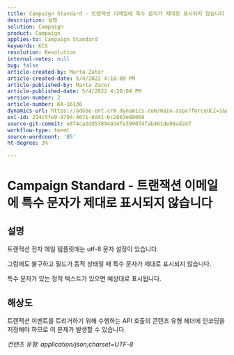```yaml
---
title: Campaign Standard - 트랜잭션 이메일에 특수 문자가 제대로 표시되지 않습니다
description: 설명
solution: Campaign
product: Campaign
applies-to: Campaign Standard
keywords: KCS
resolution: Resolution
internal-notes: null
bug: false
article-created-by: Marta Zator
article-created-date: 5/4/2022 4:18:09 PM
article-published-by: Marta Zator
article-published-date: 5/4/2022 4:20:04 PM
version-number: 2
article-number: KA-16136
dynamics-url: https://adobe-ent.crm.dynamics.com/main.aspx?forceUCI=1&pagetype=entityrecord&etn=knowledgearticle&id=5e5514c7-c5cb-ec11-a7b5-6045bd00d4f5
exl-id: 214c5fe9-9794-4671-8d41-bc2863e88069
source-git-commit: e8f4ca2dd578944d4fe399074fab461de88ad247
workflow-type: tm+mt
source-wordcount: '85'
ht-degree: 3%

---
```


# Campaign Standard - 트랜잭션 이메일에 특수 문자가 제대로 표시되지 않습니다

## 설명


트랜잭션 전자 메일 템플릿에는 utf-8 문자 설정이 있습니다.

그럼에도 불구하고 필드가 동적 상태일 때 특수 문자가 제대로 표시되지 않습니다.

특수 문자가 있는 정적 텍스트가 있으면 예상대로 표시됩니다.


## 해상도


트랜잭션 이벤트를 트리거하기 위해 수행하는 API 호출의 콘텐츠 유형 헤더에 인코딩을 지정해야 하므로 이 문제가 발생할 수 있습니다.

*컨텐츠 유형: application/json;charset=UTF-8*
